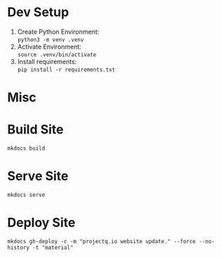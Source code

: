 # Dev Setup

1. Create Python Environment:  
`python3 -m venv .venv`
2. Activate Environment:  
`source .venv/bin/activate `
3. Install requirements:  
`pip install -r requirements.txt`

# Misc

# Build Site
`mkdocs build`
# Serve Site
`mkdocs serve`
# Deploy Site
`mkdocs gh-deploy -c -m "projectq.io website update." --force --no-history -t "material"`
